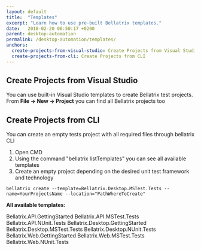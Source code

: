 ```yaml
---
layout: default
title:  "Templates"
excerpt: "Learn how to use pre-built Bellatrix templates."
date:   2018-02-20 06:50:17 +0200
parent: desktop-automation
permalink: /desktop-automation/templates/
anchors:
  create-projects-from-visual-studio: Create Projects from Visual Studio
  create-projects-from-cli: Create Projects from CLI
---
```

Create Projects from Visual Studio
----------------------------------
You can use built-in Visual Studio templates to create Bellatrix test projects.
From **File -> New -> Project** you can find all Bellatrix projects too

Create Projects from CLI
------------------------
You can create an empty tests project with all required files through bellatrix CLI
1. Open CMD
2. Using the command "bellatrix listTemplates" you can see all available templates 
3. Create an empty project depending on the desired unit test framework and technology

```
bellatrix create --template=Bellatrix.Desktop.MSTest.Tests --name=YourProjectsName --location="PathWhereToCreate"
```

**All available templates:**

Bellatrix.API.GettingStarted
Bellatrix.API.MSTest.Tests
Bellatrix.API.NUnit.Tests
Bellatrix.Desktop.GettingStarted
Bellatrix.Desktop.MSTest.Tests
Bellatrix.Desktop.NUnit.Tests
Bellatrix.Web.GettingStarted
Bellatrix.Web.MSTest.Tests
Bellatrix.Web.NUnit.Tests